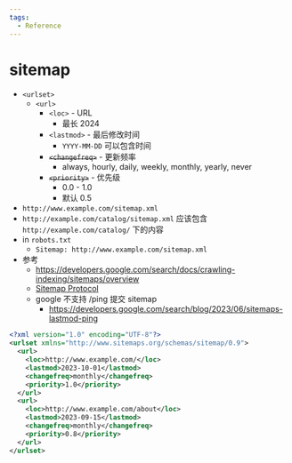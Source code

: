 ```yaml
---
tags:
  - Reference
---
```


# sitemap
- `<urlset>`
  - `<url>`
    - `<loc>` - URL
      - 最长 2024
    - `<lastmod>` - 最后修改时间
      - `YYYY-MM-DD` 可以包含时间
    - ~~`<changefreq>`~~ - 更新频率
      - always, hourly, daily, weekly, monthly, yearly, never
    - ~~`<priority>`~~ - 优先级
      - 0.0 - 1.0
      - 默认 0.5
- `http://www.example.com/sitemap.xml`
- `http://example.com/catalog/sitemap.xml` 应该包含  `http://example.com/catalog/` 下的内容
- in `robots.txt`
  - `Sitemap: http://www.example.com/sitemap.xml`
- 参考
  - https://developers.google.com/search/docs/crawling-indexing/sitemaps/overview
  - [Sitemap Protocol](https://www.sitemaps.org/protocol.html)
  - google 不支持 /ping 提交 sitemap
    -  https://developers.google.com/search/blog/2023/06/sitemaps-lastmod-ping

```xml
<?xml version="1.0" encoding="UTF-8"?>
<urlset xmlns="http://www.sitemaps.org/schemas/sitemap/0.9">
  <url>
    <loc>http://www.example.com/</loc>
    <lastmod>2023-10-01</lastmod>
    <changefreq>monthly</changefreq>
    <priority>1.0</priority>
  </url>
  <url>
    <loc>http://www.example.com/about</loc>
    <lastmod>2023-09-15</lastmod>
    <changefreq>monthly</changefreq>
    <priority>0.8</priority>
  </url>
</urlset>
```
